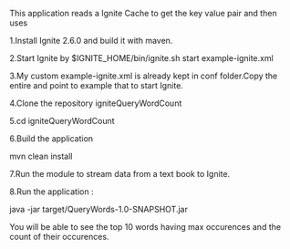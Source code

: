 This application reads a Ignite Cache to get the key value pair and then uses 


1.Install Ignite 2.6.0 and build it with maven.

2.Start Ignite by $IGNITE_HOME/bin/ignite.sh start example-ignite.xml

3.My custom example-ignite.xml is already kept in conf folder.Copy the entire and point to example that to start Ignite.

4.Clone the repository igniteQueryWordCount

5.cd igniteQueryWordCount

6.Build the application

mvn clean install

7.Run the module to stream data from a text book to Ignite.

8.Run the application :

java -jar target/QueryWords-1.0-SNAPSHOT.jar

You will be able to see the top 10 words having max occurences and the count of their occurences. 
